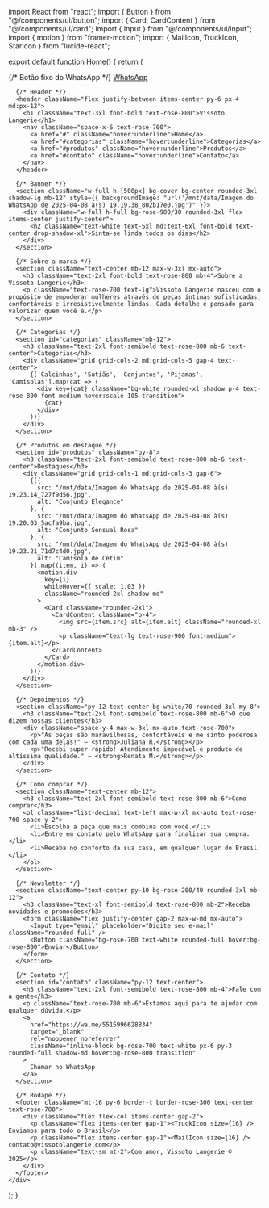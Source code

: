 import React from "react";
import { Button } from "@/components/ui/button";
import { Card, CardContent } from "@/components/ui/card";
import { Input } from "@/components/ui/input";
import { motion } from "framer-motion";
import { MailIcon, TruckIcon, StarIcon } from "lucide-react";

export default function Home() {
  return (
    <div className="min-h-screen bg-gradient-to-b from-rose-100 to-purple-200 p-4 relative">
      {/* Botão fixo do WhatsApp */}
      <a
        href="https://wa.me/5515996628834"
        target="_blank"
        rel="noopener noreferrer"
        className="fixed bottom-6 right-6 bg-green-500 text-white px-4 py-3 rounded-full shadow-lg hover:bg-green-600 transition z-50"
      >
        WhatsApp
      </a>

      {/* Header */}
      <header className="flex justify-between items-center py-6 px-4 md:px-12">
        <h1 className="text-3xl font-bold text-rose-800">Vissoto Langerie</h1>
        <nav className="space-x-6 text-rose-700">
          <a href="#" className="hover:underline">Home</a>
          <a href="#categorias" className="hover:underline">Categorias</a>
          <a href="#produtos" className="hover:underline">Produtos</a>
          <a href="#contato" className="hover:underline">Contato</a>
        </nav>
      </header>

      {/* Banner */}
      <section className="w-full h-[500px] bg-cover bg-center rounded-3xl shadow-lg mb-12" style={{ backgroundImage: "url('/mnt/data/Imagem do WhatsApp de 2025-04-08 à(s) 19.19.38_802b17e0.jpg')" }}>
        <div className="w-full h-full bg-rose-900/30 rounded-3xl flex items-center justify-center">
          <h2 className="text-white text-5xl md:text-6xl font-bold text-center drop-shadow-xl">Sinta-se linda todos os dias</h2>
        </div>
      </section>

      {/* Sobre a marca */}
      <section className="text-center mb-12 max-w-3xl mx-auto">
        <h3 className="text-2xl font-bold text-rose-800 mb-4">Sobre a Vissoto Langerie</h3>
        <p className="text-rose-700 text-lg">Vissoto Langerie nasceu com o propósito de empoderar mulheres através de peças íntimas sofisticadas, confortáveis e irresistivelmente lindas. Cada detalhe é pensado para valorizar quem você é.</p>
      </section>

      {/* Categorias */}
      <section id="categorias" className="mb-12">
        <h3 className="text-2xl font-semibold text-rose-800 mb-6 text-center">Categorias</h3>
        <div className="grid grid-cols-2 md:grid-cols-5 gap-4 text-center">
          {['Calcinhas', 'Sutiãs', 'Conjuntos', 'Pijamas', 'Camisolas'].map(cat => (
            <div key={cat} className="bg-white rounded-xl shadow p-4 text-rose-800 font-medium hover:scale-105 transition">
              {cat}
            </div>
          ))}
        </div>
      </section>

      {/* Produtos em destaque */}
      <section id="produtos" className="py-8">
        <h3 className="text-2xl font-semibold text-rose-800 mb-6 text-center">Destaques</h3>
        <div className="grid grid-cols-1 md:grid-cols-3 gap-6">
          {[{
            src: "/mnt/data/Imagem do WhatsApp de 2025-04-08 à(s) 19.23.14_727f9d56.jpg",
            alt: "Conjunto Elegance"
          }, {
            src: "/mnt/data/Imagem do WhatsApp de 2025-04-08 à(s) 19.20.03_5acfa9ba.jpg",
            alt: "Conjunto Sensual Rosa"
          }, {
            src: "/mnt/data/Imagem do WhatsApp de 2025-04-08 à(s) 19.23.21_71d7c4d0.jpg",
            alt: "Camisola de Cetim"
          }].map((item, i) => (
            <motion.div
              key={i}
              whileHover={{ scale: 1.03 }}
              className="rounded-2xl shadow-md"
            >
              <Card className="rounded-2xl">
                <CardContent className="p-4">
                  <img src={item.src} alt={item.alt} className="rounded-xl mb-3" />
                  <p className="text-lg text-rose-900 font-medium">{item.alt}</p>
                </CardContent>
              </Card>
            </motion.div>
          ))}
        </div>
      </section>

      {/* Depoimentos */}
      <section className="py-12 text-center bg-white/70 rounded-3xl my-8">
        <h3 className="text-2xl font-semibold text-rose-800 mb-6">O que dizem nossas clientes</h3>
        <div className="space-y-4 max-w-3xl mx-auto text-rose-700">
          <p>"As peças são maravilhosas, confortáveis e me sinto poderosa com cada uma delas!" – <strong>Juliana R.</strong></p>
          <p>"Recebi super rápido! Atendimento impecável e produto de altíssima qualidade." – <strong>Renata M.</strong></p>
        </div>
      </section>

      {/* Como comprar */}
      <section className="text-center mb-12">
        <h3 className="text-2xl font-semibold text-rose-800 mb-6">Como comprar</h3>
        <ol className="list-decimal text-left max-w-xl mx-auto text-rose-700 space-y-2">
          <li>Escolha a peça que mais combina com você.</li>
          <li>Entre em contato pelo WhatsApp para finalizar sua compra.</li>
          <li>Receba no conforto da sua casa, em qualquer lugar do Brasil!</li>
        </ol>
      </section>

      {/* Newsletter */}
      <section className="text-center py-10 bg-rose-200/40 rounded-3xl mb-12">
        <h3 className="text-xl font-semibold text-rose-800 mb-2">Receba novidades e promoções</h3>
        <form className="flex justify-center gap-2 max-w-md mx-auto">
          <Input type="email" placeholder="Digite seu e-mail" className="rounded-full" />
          <Button className="bg-rose-700 text-white rounded-full hover:bg-rose-800">Enviar</Button>
        </form>
      </section>

      {/* Contato */}
      <section id="contato" className="py-12 text-center">
        <h3 className="text-2xl font-semibold text-rose-800 mb-4">Fale com a gente</h3>
        <p className="text-rose-700 mb-6">Estamos aqui para te ajudar com qualquer dúvida.</p>
        <a
          href="https://wa.me/5515996628834"
          target="_blank"
          rel="noopener noreferrer"
          className="inline-block bg-rose-700 text-white px-6 py-3 rounded-full shadow-md hover:bg-rose-800 transition"
        >
          Chamar no WhatsApp
        </a>
      </section>

      {/* Rodapé */}
      <footer className="mt-16 py-6 border-t border-rose-300 text-center text-rose-700">
        <div className="flex flex-col items-center gap-2">
          <p className="flex items-center gap-1"><TruckIcon size={16} /> Enviamos para todo o Brasil</p>
          <p className="flex items-center gap-1"><MailIcon size={16} /> contato@vissotolangerie.com</p>
          <p className="text-sm mt-2">Com amor, Vissoto Langerie © 2025</p>
        </div>
      </footer>
    </div>
  );
}
